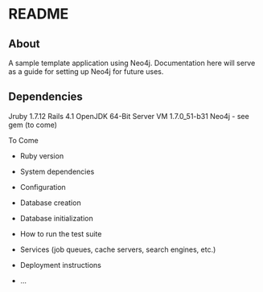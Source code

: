 README
===

About
---
A sample template application using Neo4j. Documentation here will serve as a guide for setting up Neo4j for future uses.

Dependencies
---
Jruby 1.7.12
Rails 4.1
OpenJDK 64-Bit Server VM 1.7.0_51-b31
Neo4j - see gem (to come)

To Come

* Ruby version

* System dependencies

* Configuration

* Database creation

* Database initialization

* How to run the test suite

* Services (job queues, cache servers, search engines, etc.)

* Deployment instructions

* ...